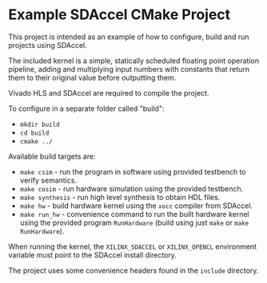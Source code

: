 Example SDAccel CMake Project
=============================

This project is intended as an example of how to configure, build and run projects using SDAccel.

The included kernel is a simple, statically scheduled floating point operation pipeline, adding and multiplying input numbers with constants that return them to their original value before outputting them.

Vivado HLS and SDAccel are required to compile the project.

To configure in a separate folder called "build":
* `mkdir build`
* `cd build`
* `cmake ../`

Available build targets are:
* `make csim` - run the program in software using provided testbench to verify semantics.
* `make cosim` - run hardware simulation using the provided testbench.
* `make synthesis` - run high level synthesis to obtain HDL files.
* `make hw` - build hardware kernel using the `xocc` compiler from SDAccel.
* `make run_hw` - convenience command to run the built hardware kernel using the provided program `RunHardware` (build using just `make` or `make RunHardware`).

When running the kernel, the `XILINX_SDACCEL` or `XILINX_OPENCL` environment variable must point to the SDAccel install directory.

The project uses some convenience headers found in the `include` directory.
